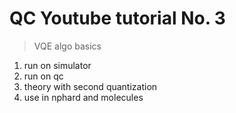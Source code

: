 # QC Youtube tutorial No. 3

> VQE algo basics

1. run on simulator
2. run on qc
3. theory with second quantization
4. use in nphard and molecules
